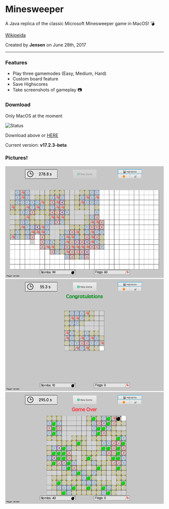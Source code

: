 # Minesweeper
A Java replica of the classic Microsoft Minesweeper game in MacOS! :bomb:

[Wikipeida](https://en.wikipedia.org/wiki/Microsoft_Minesweeper)

Created by <b>Jensen</b> on June 28th, 2017

--- 

### Features

- Play three gamemodes (Easy, Medium, Hard)
- Custom board feature
- Save Highscores
- Take screenshots of gameplay :camera:

### Download


Only MacOS at the moment

![Status](https://travis-ci.org/CaptainJensen/Minesweeper.svg?branch=master)

Download above or [HERE](https://github.com/CaptainJensen/Minesweeper/releases)


Current version: <b> v17.2.3-beta

### Pictures!
 
![Preview gameplay](preview.png)
![Preview gameover](preview2.png)
![Preview gamehard](preview3.png)




